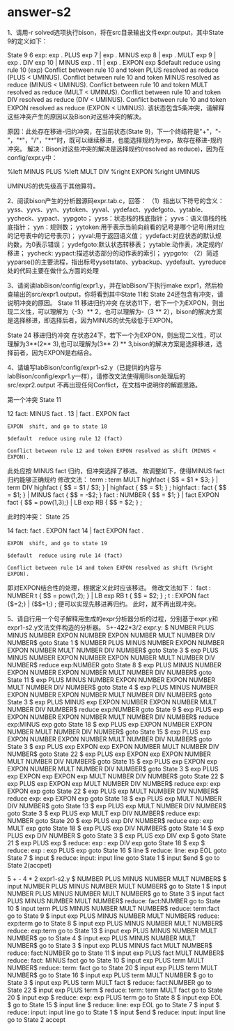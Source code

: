 # answer-s2

1、请用-r solved选项执行bison，将在src目录输出文件expr.output，其中State 9的定义如下：

State 9
    6 exp: exp . PLUS exp
    7    | exp . MINUS exp
    8    | exp . MULT exp
    9    | exp . DIV exp
   10    | MINUS exp .
   11    | exp . EXPON exp
    $default  reduce using rule 10 (exp)
    Conflict between rule 10 and token PLUS resolved as reduce (PLUS < UMINUS).
    Conflict between rule 10 and token MINUS resolved as reduce (MINUS < UMINUS).
    Conflict between rule 10 and token MULT resolved as reduce (MULT < UMINUS).
    Conflict between rule 10 and token DIV resolved as reduce (DIV < UMINUS).
    Conflict between rule 10 and token EXPON resolved as reduce (EXPON < UMINUS).
该状态包含5条冲突，请解释这些冲突产生的原因以及Bison对这些冲突的解决。

原因：此处存在移进-归约冲突，在当前状态(State 9)，下一个终结符是"+"，"-"，"*"，"/"，"**"时，既可以继续移进，也能选择规约为exp，故存在移进-规约冲突。
解决：Bison对这些冲突的解决是选择规约(resolved as reduce)，因为在config/expr.y中：

%left  MINUS PLUS
%left  MULT DIV
%right EXPON
%right UMINUS

UMINUS的优先级高于其他算符。

2、阅读bison产生的分析器源码expr.tab.c，回答：
    （1）指出以下符号的含义：yyss、yyvs、yyn、yytoken、yyval、yydefact、yydefgoto、yytable、yycheck、yypact、yypgoto；
    yyss：状态栈的栈底指针；
    yyvs：语义值栈的栈底指针；
    yyn：规则数；
    yytoken:用于表示当前向前看的记号是哪个记号(用对应的记号表中的记号表示)；
    yyval:用于返回语义值；
    yydefact:对应状态的默认规约数，为0表示错误；
    yydefgoto:默认状态转移表；
    yytable:动作表，决定规约/移进；
    yycheck:
    yypact:描述状态部分的动作表的索引；
    yypgoto:
    （2）简述yyparse()的主要流程，指出标号yysetstate、yybackup、yydefault、yyreduce处的代码主要在做什么方面的处理
    
3、请阅读labBison/config/expr1.y，并在labBison/下执行make expr1，然后检查输出的src/expr1.output，你将看到其中State 11和 State 24还包含有冲突，请说明冲突的原因。
State 11 移进归约冲突
在状态11下，若下一个为EXPON，则出现二义性，可以理解为（-3）** 2，也可以理解为-（3 ** 2），bison的解决方案是选择移进，即选择后者，因为MINUS的优先级低于EXPON。

State 24 移进归约冲突
在状态24下，若下一个为EXPON，则出现二义性，可以理解为3**(2** 3),也可以理解为(3** 2) ** 3,bison的解决方案是选择移进，选择前者，因为EXPON是右结合。

4、请编写labBison/config/expr1-s2.y（已提供的内容与labBison/config/expr1.y一样），请修改文法使得用Bison处理后的src/expr2.output
不再出现任何Conflict，在文档中说明你的解题思路。

第一个冲突
State 11

   12 fact: MINUS fact .
   13     | fact . EXPON fact

    EXPON  shift, and go to state 18

    $default  reduce using rule 12 (fact)

    Conflict between rule 12 and token EXPON resolved as shift (MINUS < EXPON).
此处应按 MINUS fact 归约，但冲突选择了移进。
故调整如下，使得MINUS fact 归约能够正确规约
修改文法：
term    : term MULT highfact         { $$ = $1 * $3;   }
        | term DIV  highfact         { $$ = $1 / $3;   }
        | highfact                   { $$ = $1;        }
        ;
highfact : fact                   { $$ = $1;        }
        | MINUS fact             { $$ = -$2;       }
fact    : NUMBER                 { $$ = $1;        }
        | fact EXPON fact        { $$ = pow($1,$3);}
        | LB exp RB              { $$ = $2;        }
        ;

此时的冲突：
State 25

   14 fact: fact . EXPON fact
   14     | fact EXPON fact .

    EXPON  shift, and go to state 19

    $default  reduce using rule 14 (fact)

    Conflict between rule 14 and token EXPON resolved as shift (%right EXPON).
即对EXPON结合性的处理，根据定义此时应该移进。
修改文法如下：
fact    : NUMBER t                { $$ = pow($1,$2);        }
        | LB exp RB t             { $$ = $2;        }
        ;
t       : EXPON fact  {$$=$2;}
        |               {$$=1;}
        ;
便可以实现先移进再归约。
此时，就不再出现冲突。

5、请自行用一个句子解释用生成的expr分析器分析的过程，分别基于expr.y和expr1-s2.y文法文件构造的分析器。
5+-4**2**2*3/2
expr.y:
$                        NUMBER PLUS MINUS NUMBER EXPON NUMBER EXPON NUMBER MULT NUMBER DIV NUMBER$   goto State 1
$ NUMBER                   PLUS MINUS NUMBER EXPON NUMBER EXPON NUMBER MULT NUMBER DIV NUMBER$     goto State 3
$ exp                           PLUS MINUS NUMBER EXPON NUMBER EXPON NUMBER MULT NUMBER DIV NUMBER$      reduce exp:NUMBER goto State 8
$ exp  PLUS                          MINUS NUMBER EXPON NUMBER EXPON NUMBER MULT NUMBER DIV NUMBER$ goto State 11
$ exp  PLUS MINUS                          NUMBER EXPON NUMBER EXPON NUMBER MULT NUMBER DIV NUMBER$ goto State 4
$ exp  PLUS MINUS NUMBER                          EXPON NUMBER EXPON NUMBER MULT NUMBER DIV NUMBER$ goto State 3
$ exp  PLUS MINUS exp                             EXPON NUMBER EXPON NUMBER MULT NUMBER DIV NUMBER$ reduce exp:NUMBER goto State 9
$ exp  PLUS exp                                   EXPON NUMBER EXPON NUMBER MULT NUMBER DIV NUMBER$ reduce exp:MINUS exp goto State 18
$ exp  PLUS exp EXPON                                   NUMBER EXPON NUMBER MULT NUMBER DIV NUMBER$ goto State 15
$ exp  PLUS exp EXPON NUMBER                                   EXPON NUMBER MULT NUMBER DIV NUMBER$ goto State 3
$ exp  PLUS exp EXPON exp                                      EXPON NUMBER MULT NUMBER DIV NUMBER$ goto State 22
$ exp  PLUS exp EXPON exp EXPON                                      NUMBER MULT NUMBER DIV NUMBER$ goto State 15
$ exp  PLUS exp EXPON exp EXPON NUMBER                                      MULT NUMBER DIV NUMBER$ goto State 3
$ exp  PLUS exp EXPON exp EXPON exp                                         MULT NUMBER DIV NUMBER$ goto State 22
$ exp  PLUS exp EXPON exp                                                   MULT NUMBER DIV NUMBER$ reduce exp: exp EXPON exp goto State 22
$ exp  PLUS exp                                                             MULT NUMBER DIV NUMBER$ reduce exp: exp EXPON exp goto State 18
$ exp  PLUS exp MULT                                                             NUMBER DIV NUMBER$ goto State 13
$ exp  PLUS exp MULT NUMBER                                                             DIV NUMBER$ goto State 3
$ exp  PLUS exp MULT exp                                                                DIV NUMBER$ reduce exp: NUMBER goto State 20
$ exp  PLUS exp                                                                         DIV NUMBER$ reduce exp: exp MULT exp goto State 18
$ exp  PLUS exp DIV                                                                         NUMBER$  goto State 14
$ exp  PLUS exp DIV NUMBER                                                                        $  goto State 3
$ exp  PLUS exp DIV exp                                                                           $  goto State 21
$ exp  PLUS exp                                                                                   $  reduce: exp : exp DIV exp goto State 18
$ exp                                                                                             $  reduce: exp : exp PLUS exp goto State 16
$ line                                                                                            $  reduce: line: exp EOL goto State 7
$ input                                                                                           $  reduce: input: input line goto State 1
$ input $end                                                                                      $  go to State 2(accpet) 

5 + - 4 * 2
expr1-s2.y
$                   NUMBER PLUS MINUS NUMBER MULT NUMBER$
$ input             NUMBER PLUS MINUS NUMBER MULT NUMBER$ go to State 1
$ input NUMBER             PLUS MINUS NUMBER MULT NUMBER$ go to State 3
$ input fact               PLUS MINUS NUMBER MULT NUMBER$ reduce: fact:NUMBER go to State 10
$ input term               PLUS MINUS NUMBER MULT NUMBER$ reduce: term:fact go to State 9
$ input exp                PLUS MINUS NUMBER MULT NUMBER$ reduce: exp:term go to State 8
$ input exp PLUS                MINUS NUMBER MULT NUMBER$ reduce: exp:term go to State 13
$ input exp PLUS  MINUS               NUMBER MULT NUMBER$ go to State 4
$ input exp PLUS  MINUS NUMBER               MULT NUMBER$ go to State 3
$ input exp PLUS  MINUS fact                 MULT NUMBER$ reduce: fact:NUMBER go to State 11
$ input exp PLUS  fact                       MULT NUMBER$ reduce:  fact: MINUS fact go to State 10
$ input exp PLUS  term                       MULT NUMBER$ reduce:  term: fact go to State 20
$ input exp PLUS  term MULT                       NUMBER$ go to State 16
$ input exp PLUS  term MULT NUMBER                      $ go to State 3
$ input exp PLUS  term MULT fact                        $ reduce: fact:NUMBER go to State 22
$ input exp PLUS  term                                  $ reduce: term: term MULT fact go to State 20
$ input exp                                             $ reduce: exp: exp PLUS term go to State 8
$ input exp EOL                                         $ go to State 15
$ input line                                            $ reduce: line: exp EOL go to State 7
$ input                                                 $ reduce: input: input line go to State 1
$ input $end                                            $ reduce: input: input line go to State 2
accept